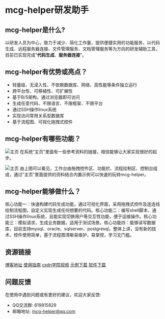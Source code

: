 # mcg-helper研发助手
## mcg-helper是什么?

以研发人员为中心，致力于减少、简化工作量，提供便捷实用的功能服务，以代码生成、远程服务器连接、文件管理服务、文档管理服务等为方向的研发辅助工具，目前已实现完成“**代码生成**、**服务器连接**”。

## mcg-helper有优势或亮点？
* 轻量级、无浸入性、不依赖数据库、网络、高性能等条件独立运行
* 跨平台性、可移植性、可扩展性
* 基于B/S架构，通过浏览器即可访问
* 生成任意代码、不限语言、不限框架、不限平台
* 通过SSH操作linux系统
* 实现访问常用关系型数据库
* 基于流程图、可视化拖拽式控件

## mcg-helper有哪些功能？

![主页](https://img-blog.csdnimg.cn/20181124230619499.png?x-oss-process=image/watermark,type_ZmFuZ3poZW5naGVpdGk,shadow_10,text_aHR0cHM6Ly9ibG9nLmNzZG4ubmV0L0xvZ2luYW5kUHdk,size_16,color_FFFFFF,t_70)
在系统“主页”里面有一些参考资料的链接，相信能够让大家实现很好的起步。

![主页](https://img-blog.csdnimg.cn/20181125232210776.png?x-oss-process=image/watermark,type_ZmFuZ3poZW5naGVpdGk,shadow_10,text_aHR0cHM6Ly9ibG9nLmNzZG4ubmV0L0xvZ2luYW5kUHdk,size_16,color_FFFFFF,t_70)
由上图可以看见，工作台由拖拽控件区、功能栏、流程绘制区、控制台组成，通过“主页”里面提供的资料结合内置示例可以快速的玩转mcg-helper。

## mcg-helper能够做什么？

核心功能一：快速构建代码生成功能，通过可视化界面，采用拖拽式控件及连连线绘制流程图，自定义实现生成任何想要的代码。核心功能二：编写shell脚本，通过SSH操作linux系统，且能实现切换用户等交互性功能，便于运维操作。核心功能三：模拟请求，生成业务数据，适用于测试场景。核心功能四：能够读写数据库，目前支持mysql、oracle、sqlserver、postgresql。整体上讲，没有新的技术，控件使用简单，基于流程图清晰易维护，易掌控，学习无门槛。

## 资源链接

[博客地址](http://blog.csdn.net/loginandpwd)  [使用指南](https://pan.baidu.com/s/1sliEqhJ#list/path=%2F%E4%BD%BF%E7%94%A8%E6%8C%87%E5%8D%97)  [csdn学院视频](https://edu.csdn.net/course/detail/5953)  [示例下载](https://pan.baidu.com/s/1jI5h5sU#list/path=%2Fdemo)  [软件下载](https://pan.baidu.com/s/1bOe1mY#list/path=%2Fmcg-helper)

## 问题反馈
在使用中遇到问题或有更好的建议，欢迎大家反馈:

* QQ交流群: 619815829
* 邮箱地址: mcg-helper@qq.com
